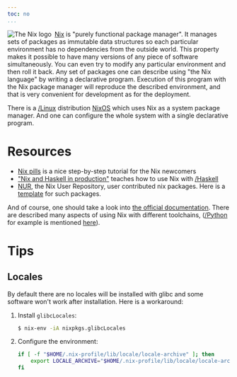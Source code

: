 ```yaml
---
toc: no
...
```


<img src="https://avatars0.githubusercontent.com/u/487568?s=64&v=4" alt="The Nix logo" style="float: left; margin-right: 0.5em;">

[Nix](https://nixos.org/manual/nix/stable/) is "purely functional package manager". It manages sets of packages as immutable data structures so each particular environment has no dependencies from the outside world. This property makes it possible to have many versions of any piece of software simultaneously. You can even try to modify any particular environment and then roll it back. Any set of packages one can describe using "the Nix language" by writing a declarative program. Execution of this program with the Nix package manager will reproduce the described environment, and that is very convenient for development as for the deployment.
 
There is a [/Linux]() distribution [NixOS](https://nixos.org) which uses Nix as a system package manager. And one can configure the whole system with a single declarative program.

# Resources

- [Nix pills](https://nixos.org/guides/nix-pills/) is a nice step-by-step tutorial for the Nix newcomers
- ["Nix and Haskell in production"](https://github.com/Gabriel439/haskell-nix) teaches how to use Nix with [/Haskell]()
- [NUR](https://github.com/nix-community/NUR), the Nix User Repository, user contributed nix packages. Here is a [template](https://github.com/nix-community/nur-packages-template) for such packages.

And of course, one should take a look into [the official documentation](https://nixos.org/learn.html). There are described many aspects of using Nix with different toolchains, ([/Python]() for example is mentioned [here](https://nixos.org/manual/nixpkgs/stable/#python)). 

# Tips

## Locales

By default there are no locales will be installed with glibc and some software won't work after installation. Here is a workaround:

1. Install `glibcLocales`:

    ```bash
    $ nix-env -iA nixpkgs.glibcLocales
    ```

2. Configure the environment:

    ```bash
    if [ -f "$HOME/.nix-profile/lib/locale/locale-archive" ]; then
        export LOCALE_ARCHIVE="$HOME/.nix-profile/lib/locale/locale-archive"
    fi
    ```
